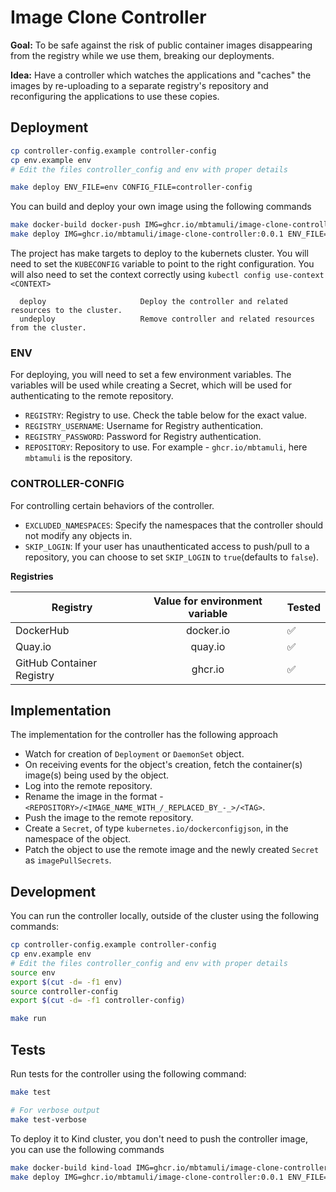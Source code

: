 # Image Clone Controller

**Goal:** To be safe against the risk of public container images disappearing from the registry while we use them, breaking our deployments.

**Idea:** Have a controller which watches the applications and "caches" the images by re-uploading to a separate registry's repository and reconfiguring the applications to use these copies.

## Deployment

```sh
cp controller-config.example controller-config
cp env.example env
# Edit the files controller_config and env with proper details

make deploy ENV_FILE=env CONFIG_FILE=controller-config
```

You can build and deploy your own image using the following commands
```sh
make docker-build docker-push IMG=ghcr.io/mbtamuli/image-clone-controller:0.0.1
make deploy IMG=ghcr.io/mbtamuli/image-clone-controller:0.0.1 ENV_FILE=env CONFIG_FILE=controller-config
```


The project has make targets to deploy to the kubernets cluster. You will need to set the `KUBECONFIG` variable to point to the right configuration. You will also need to set the context correctly using `kubectl config use-context <CONTEXT>`

```
  deploy                     Deploy the controller and related resources to the cluster.
  undeploy                   Remove controller and related resources from the cluster.
```

### ENV
For deploying, you will need to set a few environment variables. The variables will be used while creating a Secret, which will be used for authenticating to the remote repository.
- `REGISTRY`: Registry to use. Check the table below for the exact value.
- `REGISTRY_USERNAME`: Username for Registry authentication.
- `REGISTRY_PASSWORD`: Password for Registry authentication.
- `REPOSITORY`: Repository to use. For example - `ghcr.io/mbtamuli`, here `mbtamuli` is the repository.


### CONTROLLER-CONFIG
For controlling certain behaviors of the controller.
- `EXCLUDED_NAMESPACES`: Specify the namespaces that the controller should not modify any objects in.
- `SKIP_LOGIN`: If your user has unauthenticated access to push/pull to a repository, you can choose to set `SKIP_LOGIN` to `true`(defaults to `false`).

**Registries**

| Registry                  | Value for environment variable | Tested             |
|---------------------------|:------------------------------:|--------------------|
| DockerHub                 | docker.io                      | :white_check_mark: |
| Quay.io                   | quay.io                        | :white_check_mark: |
| GitHub Container Registry | ghcr.io                        | :white_check_mark: |

## Implementation

The implementation for the controller has the following approach
 - Watch for creation of `Deployment` or `DaemonSet` object.
 - On receiving events for the object's creation, fetch the container(s) image(s) being used by the object.
 - Log into the remote repository.
 - Rename the image in the format - `<REPOSITORY>/<IMAGE_NAME_WITH_/_REPLACED_BY_-_>/<TAG>`.
 - Push the image to the remote repository.
 - Create a `Secret`, of type `kubernetes.io/dockerconfigjson`, in the namespace of the object.
 - Patch the object to use the remote image and the newly created `Secret` as `imagePullSecrets`.


## Development

You can run the controller locally, outside of the cluster using the following commands:
```sh
cp controller-config.example controller-config
cp env.example env
# Edit the files controller_config and env with proper details
source env
export $(cut -d= -f1 env)
source controller-config
export $(cut -d= -f1 controller-config)

make run
```

## Tests

Run tests for the controller using the following command:
```sh
make test

# For verbose output
make test-verbose
```

To deploy it to Kind cluster, you don't need to push the controller image, you can use the following commands
```sh
make docker-build kind-load IMG=ghcr.io/mbtamuli/image-clone-controller:0.0.1
make deploy IMG=ghcr.io/mbtamuli/image-clone-controller:0.0.1 ENV_FILE=env CONFIG_FILE=controller-config
```
